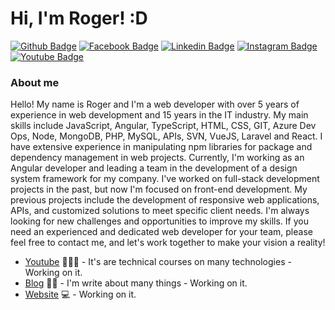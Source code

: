 <!-- ![Roger Carvalho](https://raw.githubusercontent.com/RogerFernandoBR/RogerFernandoBR/master/assets/header.png) -->
# Hi, I'm Roger! :D

[![Github Badge](https://img.shields.io/badge/-Github-000?style=flat-square&logo=Github&logoColor=white&link=https://github.com/RogerFernandoBR)](https://github.com/RogerFernandoBR)
[![Facebook Badge](https://img.shields.io/badge/-Facebook-blue?style=flat-square&logo=Facebook&logoColor=white&link=https://www.facebook.com/rogerfernandodeoliveiracarvalho/)](https://www.facebook.com/rogerfernandodeoliveiracarvalho/)
[![Linkedin Badge](https://img.shields.io/badge/-LinkedIn-blue?style=flat-square&logo=Linkedin&logoColor=white&link=https://www.linkedin.com/in/rogerfernandocarvalho/)](https://www.linkedin.com/in/rogerfernandocarvalho/)
[![Instagram Badge](https://img.shields.io/badge/-Instagram-dd2a7b?style=flat-square&labelColor=dd2a7b&logo=instagram&logoColor=white&link=https://Instagram.com/rogerfernandocarvalho)](https://www.instagram.com/rogerfernandocarvalho/)
[![Youtube Badge](https://img.shields.io/badge/-YouTube-ff0000?style=flat-square&labelColor=ff0000&logo=youtube&logoColor=white&link=https://www.youtube.com/user/TreinaWeb)](https://www.youtube.com/channel/UCyXaCb2wsbo5G7jm1lA2kVA)

### About me
Hello! My name is Roger and I'm a web developer with over 5 years of experience in web development and 15 years in the IT industry. My main skills include JavaScript, Angular, TypeScript, HTML, CSS, GIT, Azure Dev Ops, Node, MongoDB, PHP, MySQL, APIs, SVN, VueJS, Laravel and React. I have extensive experience in manipulating npm libraries for package and dependency management in web projects. Currently, I'm working as an Angular developer and leading a team in the development of a design system framework for my company. I've worked on full-stack development projects in the past, but now I'm focused on front-end development. My previous projects include the development of responsive web applications, APIs, and customized solutions to meet specific client needs. I'm always looking for new challenges and opportunities to improve my skills. If you need an experienced and dedicated web developer for your team, please feel free to contact me, and let's work together to make your vision a reality!

- [Youtube](https://www.youtube.com/RogerCarvalhoBR) 👨🏼‍🏫 - It's are technical courses on many technologies - Working on it.
- [Blog](https://www.rogercarvalho.com.br/blog) ✍🏼 - I'm write about many things - Working on it.
- [Website](https://rogercarvalho.com.br/) 💻 - Working on it.
